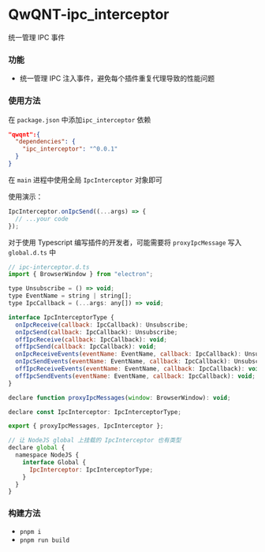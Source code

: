 # QwQNT-ipc_interceptor

统一管理 IPC 事件

### 功能

- 统一管理 IPC 注入事件，避免每个插件重复代理导致的性能问题

### 使用方法

在 `package.json` 中添加`ipc_interceptor` 依赖

```json
"qwqnt":{
  "dependencies": {
    "ipc_interceptor": "^0.0.1"
  }
}
```

在 `main` 进程中使用全局 `IpcInterceptor` 对象即可

使用演示：

```js
IpcInterceptor.onIpcSend((...args) => {
  // ...your code
});
```

对于使用 Typescript 编写插件的开发者，可能需要将 `proxyIpcMessage` 写入 `global.d.ts` 中

```js
// ipc-interceptor.d.ts
import { BrowserWindow } from "electron";

type Unsubscribe = () => void;
type EventName = string | string[];
type IpcCallback = (...args: any[]) => void;

interface IpcInterceptorType {
  onIpcReceive(callback: IpcCallback): Unsubscribe;
  onIpcSend(callback: IpcCallback): Unsubscribe;
  offIpcReceive(callback: IpcCallback): void;
  offIpcSend(callback: IpcCallback): void;
  onIpcReceiveEvents(eventName: EventName, callback: IpcCallback): Unsubscribe;
  onIpcSendEvents(eventName: EventName, callback: IpcCallback): Unsubscribe;
  offIpcReceiveEvents(eventName: EventName, callback: IpcCallback): void;
  offIpcSendEvents(eventName: EventName, callback: IpcCallback): void;
}

declare function proxyIpcMessages(window: BrowserWindow): void;

declare const IpcInterceptor: IpcInterceptorType;

export { proxyIpcMessages, IpcInterceptor };

// 让 NodeJS global 上挂载的 IpcInterceptor 也有类型
declare global {
  namespace NodeJS {
    interface Global {
      IpcInterceptor: IpcInterceptorType;
    }
  }
}
```

### 构建方法

- `pnpm i`
- `pnpm run build`
